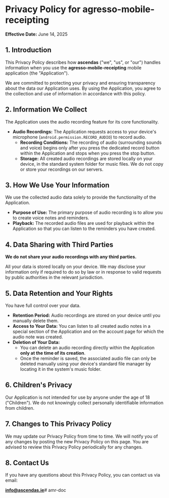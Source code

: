 # Privacy Policy for agresso-mobile-receipting

**Effective Date:** June 14, 2025

## 1. Introduction

This Privacy Policy describes how **ascendas** ("we", "us", or "our") handles information when you use the **agresso-mobile-receipting** mobile application (the "Application").

We are committed to protecting your privacy and ensuring transparency about the data our Application uses. By using the Application, you agree to the collection and use of information in accordance with this policy.

## 2. Information We Collect

The Application uses the audio recording feature for its core functionality.

* **Audio Recordings:** The Application requests access to your device's microphone (`android.permission.RECORD_AUDIO`) to record audio.
    * **Recording Conditions:** The recording of audio (surrounding sounds and voice) begins only after you press the dedicated record button within the Application and stops when you press the stop button.
    * **Storage:** All created audio recordings are stored locally on your device, in the standard system folder for music files. We do not copy or store your recordings on our servers.

## 3. How We Use Your Information

We use the collected audio data solely to provide the functionality of the Application.

* **Purpose of Use:** The primary purpose of audio recording is to allow you to create voice notes and reminders.
* **Playback:** The recorded audio files are used for playback within the Application so that you can listen to the reminders you have created.

## 4. Data Sharing with Third Parties

**We do not share your audio recordings with any third parties.**

All your data is stored locally on your device. We may disclose your information only if required to do so by law or in response to valid requests by public authorities in the relevant jurisdiction.

## 5. Data Retention and Your Rights

You have full control over your data.

* **Retention Period:** Audio recordings are stored on your device until you manually delete them.
* **Access to Your Data:** You can listen to all created audio notes in a special section of the Application and on the account page for which the audio note was created.
* **Deletion of Your Data:**
    * You can delete an audio recording directly within the Application **only at the time of its creation**.
    * Once the reminder is saved, the associated audio file can only be deleted manually using your device's standard file manager by locating it in the system's music folder.

## 6. Children's Privacy

Our Application is not intended for use by anyone under the age of 18 ("Children"). We do not knowingly collect personally identifiable information from children.

## 7. Changes to This Privacy Policy

We may update our Privacy Policy from time to time. We will notify you of any changes by posting the new Privacy Policy on this page. You are advised to review this Privacy Policy periodically for any changes.

## 8. Contact Us

If you have any questions about this Privacy Policy, you can contact us via email:

**info@ascendas.ie**# amr-doc
